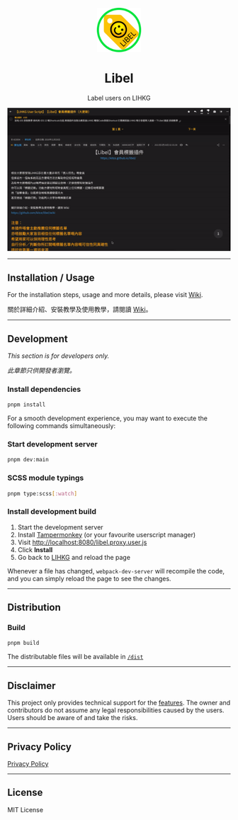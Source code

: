 <p align="center">
  <img src="./assets/logos/libel.png" alt="Libel" width="100"/>
  <h1 align="center">Libel</h1>
  <p align="center">Label users on LIHKG</p>
  <p align="center">
    <img src="./assets/demo.gif" alt="Demo" />
  </p>
</p>

***

## Installation / Usage

For the installation steps, usage and more details, please visit [Wiki](https://github.com/LibelDev/libel/wiki).

關於詳細介紹、安裝教學及使用教學，請閱讀 [Wiki](https://github.com/LibelDev/libel/wiki)。

***

## Development

*This section is for developers only.*

*此章節只供開發者瀏覽。*

### Install dependencies

```bash
pnpm install
```

For a smooth development experience, you may want to execute the following commands simultaneously:

### Start development server

```bash
pnpm dev:main
```

### SCSS module typings

```bash
pnpm type:scss[:watch]
```

### Install development build

1. Start the development server
2. Install [Tampermonkey](https://www.tampermonkey.net/) (or your favourite userscript manager)
3. Visit [http://localhost:8080/libel.proxy.user.js](http://localhost:8080/libel.proxy.user.js)
4. Click **Install**
5. Go back to [LIHKG](https://lihkg.com/) and reload the page

Whenever a file has changed, `webpack-dev-server` will recompile the code, and you can simply reload the page to see the changes.

***

## Distribution

### Build

```bash
pnpm build
```

The distributable files will be available in [`/dist`](https://github.com/LibelDev/libel/tree/master/dist)

***

## Disclaimer

This project only provides technical support for the [features](https://github.com/LibelDev/libel/wiki#%E5%8A%9F%E8%83%BD). The owner and contributors do not assume any legal responsibilities caused by the users. Users should be aware of and take the risks.

***

## Privacy Policy

[Privacy Policy](https://github.com/LibelDev/libel/wiki/%E7%A7%81%E9%9A%B1%E6%94%BF%E7%AD%96)

***

## License

MIT License
